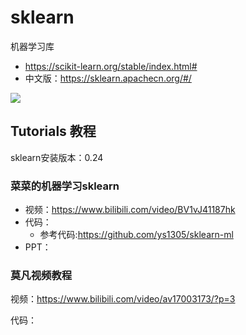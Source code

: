 # sklearn

机器学习库

* https://scikit-learn.org/stable/index.html#
* 中文版：https://sklearn.apachecn.org/#/


![](https://img-blog.csdn.net/20181013113947947?watermark/2/text/aHR0cHM6Ly9ibG9nLmNzZG4ubmV0L2Z1cWl1YWk=/font/5a6L5L2T/fontsize/400/fill/I0JBQkFCMA==/dissolve/70)



## Tutorials 教程

sklearn安装版本：0.24


### 菜菜的机器学习sklearn

* 视频：https://www.bilibili.com/video/BV1vJ41187hk
* 代码：
  * 参考代码:https://github.com/ys1305/sklearn-ml
* PPT：

### 莫凡视频教程

视频：https://www.bilibili.com/video/av17003173/?p=3

代码：
